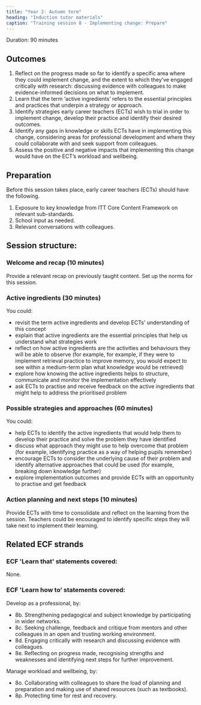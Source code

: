 ```yaml
---
title: "Year 2: Autumn term"
heading: "Induction tutor materials"
caption: "Training session 8 - Implementing change: Prepare"
---
```


Duration: 90 minutes

## Outcomes

1. Reflect on the progress made so far to identify a specific area where they could implement change, and the extent to which they’ve engaged critically with research: discussing evidence with colleagues to make evidence-informed decisions on what to implement.
2. Learn that the term ‘active ingredients’ refers to the essential principles and practices that underpin a strategy or approach.
3. Identify strategies early career teachers (ECTs) wish to trial in order to implement change, develop their practice and identify their desired outcomes.
4. Identify any gaps in knowledge or skills ECTs have in implementing this change, considering areas for professional development and where they could collaborate with and seek support from colleagues.
5. Assess the positive and negative impacts that implementing this change would have on the ECT’s workload and wellbeing.

## Preparation

Before this session takes place, early career teachers (ECTs) should have the following.

1.	Exposure to key knowledge from ITT Core Content Framework on relevant sub-standards.
2.	School input as needed. 
3.	Relevant conversations with colleagues.

## Session structure:

### Welcome and recap (10 minutes)

Provide a relevant recap on previously taught content. Set up the norms for this session.

### Active ingredients (30 minutes)

You could:

- revisit the term active ingredients and develop ECTs' understanding of this concept
- explain that active ingredients are the essential principles that help us understand what strategies work
- reflect on how active ingredients are the activities and behaviours they will be able to observe (for example, for example, if they were to implement retrieval practice to improve memory, you would expect to see within a medium-term plan what knowledge would be retrieved)
- explore how knowing the active ingredients helps to structure, communicate and monitor the implementation effectively
- ask ECTs to practise and receive feedback on the active ingredients that might help to address the prioritised problem

### Possible strategies and approaches (60 minutes)

You could:

- help ECTs to identify the active ingredients that would help them to develop their practice and solve the problem they have identified
- discuss what approach they might use to help overcome that problem (for example, identifying practice as a way of helping pupils remember)
- encourage ECTs to consider the underlying cause of their problem and identify alternative approaches that could be used (for example, breaking down knowledge further)
- explore implementation outcomes and provide ECTs with an opportunity to practise and get feedback

### Action planning and next steps (10 minutes)

Provide ECTs with time to consolidate and reflect on the learning from the session. Teachers could be encouraged to identify specific steps they will take next to implement their learning.

## Related ECF strands

### ECF 'Learn that' statements covered:

None.

### ECF 'Learn how to’ statements covered:

Develop as a professional, by:

- 8b. Strengthening pedagogical and subject knowledge by participating in wider networks.
- 8c. Seeking challenge, feedback and critique from mentors and other colleagues in an open and trusting working 
environment.
- 8d. Engaging critically with research and discussing evidence with colleagues.
- 8e. Reflecting on progress made, recognising strengths and weaknesses and identifying next steps for further 
improvement.

Manage workload and wellbeing, by:

- 8o. Collaborating with colleagues to share the load of planning and preparation and making use of shared 
resources (such as textbooks).
- 8p. Protecting time for rest and recovery.